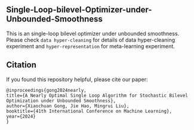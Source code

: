 ## Single-Loop-bilevel-Optimizer-under-Unbounded-Smoothness
This is an single-loop bilevel optimizer under unbounded smoothness.
Please check `data hyper-cleaning` for details of data hyper-cleaning experiment and `hyper-representation` for meta-learning experiment.

## Citation
If you found this repository helpful, please cite our paper:
```
@inproceedings{gong2024nearly,
title={A Nearly Optimal Single Loop Algorithm for Stochastic Bilevel Optimization under Unbounded Smoothness},
author={Xiaochuan Gong, Jie Hao, Mingrui Liu},
booktitle={41th International Conference on Machine Learning},
year={2024}
}

```